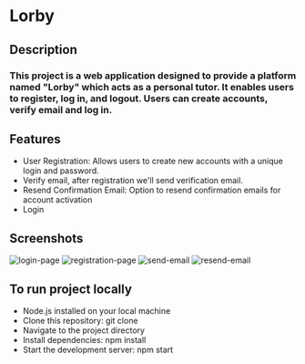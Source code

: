# Lorby

## Description

### This project is a web application designed to provide a platform named "Lorby" which acts as a personal tutor. It enables users to register, log in, and logout. Users can create accounts, verify email and log in.

## Features

- User Registration: Allows users to create new accounts with a unique login and password.
- Verify email, after registration we'll send verification email.
- Resend Confirmation Email: Option to resend confirmation emails for account activation
- Login

## Screenshots
![login-page](https://github.com/Venera00/neobis-front-auth/assets/88454006/f5054a2e-9d88-4acc-80d4-ade3a6254949)
![registration-page](https://github.com/Venera00/neobis-front-auth/assets/88454006/57106512-17f7-435b-978c-e003e5fe47bd)
![send-email](https://github.com/Venera00/neobis-front-auth/assets/88454006/cfe4a84b-0fab-4f07-a6bf-201e8921f69c)
![resend-email](https://github.com/Venera00/neobis-front-auth/assets/88454006/75c333db-e556-4699-b9bf-6ba3319d12d7)

## To run project locally 

- Node.js installed on your local machine
- Clone this repository: git clone <repository-url>
- Navigate to the project directory
- Install dependencies: npm install
- Start the development server: npm start
